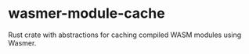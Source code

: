 # wasmer-module-cache

Rust crate with abstractions for caching compiled WASM modules using Wasmer.
